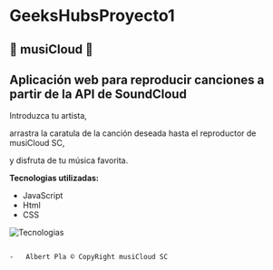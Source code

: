 # GeeksHubsProyecto1
## &#127925;  musiCloud &#127925; 
## Aplicación web para reproducir canciones a partir de la API de SoundCloud


>

Introduzca tu artista,

arrastra la caratula de la canción deseada hasta el reproductor de musiCloud SC,

y disfruta de tu música favorita.



**Tecnologias utilizadas:**

- JavaScript
- Html
- CSS

<img src="https://tecnologias.png" title="tecnologias" alt="Tecnologias">

                                                                                                   -   Albert Pla © CopyRight musiCloud SC
